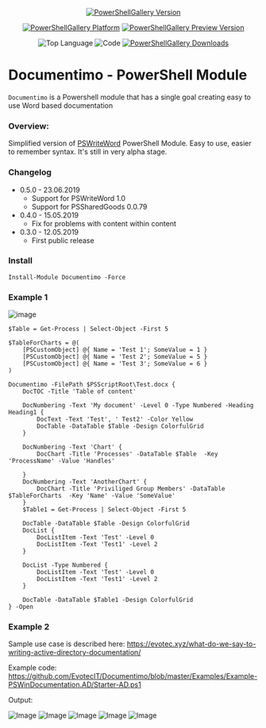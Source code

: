 ﻿<center>

[![PowerShellGallery Version](https://img.shields.io/powershellgallery/v/Documentimo.svg)](https://www.powershellgallery.com/packages/Documentimo)

[![PowerShellGallery Platform](https://img.shields.io/powershellgallery/p/Documentimo.svg)](https://www.powershellgallery.com/packages/Documentimo)
[![PowerShellGallery Preview Version](https://img.shields.io/powershellgallery/vpre/Documentimo.svg?label=powershell%20gallery%20preview&colorB=yellow)](https://www.powershellgallery.com/packages/Documentimo)

![Top Language](https://img.shields.io/github/languages/top/evotecit/Documentimo.svg)
![Code](https://img.shields.io/github/languages/code-size/evotecit/Documentimo.svg)
[![PowerShellGallery Downloads](https://img.shields.io/powershellgallery/dt/Documentimo.svg)](https://www.powershellgallery.com/packages/Documentimo)

</center>

# Documentimo - PowerShell Module
`Documentimo` is a Powershell module that has a single goal creating easy to use Word based documentation

### Overview:
Simplified version of [PSWriteWord](https://github.com/EvotecIT/PSWriteWord) PowerShell Module. Easy to use, easier to remember syntax. It's still in very alpha stage.

### Changelog
- 0.5.0 - 23.06.2019
  - Support for PSWriteWord 1.0
  - Support for PSSharedGoods 0.0.79
- 0.4.0 - 15.05.2019
  - Fix for problems with content within content
- 0.3.0 - 12.05.2019
  - First public release


### Install

```
Install-Module Documentimo -Force
```

### Example 1

![image](https://evotec.xyz/wp-content/uploads/2019/05/img_5cd7ffc9bab8f.png)

```
$Table = Get-Process | Select-Object -First 5

$TableForCharts = @(
    [PSCustomObject] @{ Name = 'Test 1'; SomeValue = 1 }
    [PSCustomObject] @{ Name = 'Test 2'; SomeValue = 5 }
    [PSCustomObject] @{ Name = 'Test 3'; SomeValue = 6 }
)

Documentimo -FilePath $PSScriptRoot\Test.docx {
    DocTOC -Title 'Table of content'

    DocNumbering -Text 'My document' -Level 0 -Type Numbered -Heading Heading1 {
        DocText -Text 'Test', ' Test2' -Color Yellow
        DocTable -DataTable $Table -Design ColorfulGrid
    }

    DocNumbering -Text 'Chart' {
        DocChart -Title 'Processes' -DataTable $Table  -Key 'ProcessName' -Value 'Handles'

    }
    DocNumbering -Text 'AnotherChart' {
        DocChart -Title 'Priviliged Group Members' -DataTable $TableForCharts  -Key 'Name' -Value 'SomeValue'
    }
    $Table1 = Get-Process | Select-Object -First 5

    DocTable -DataTable $Table -Design ColorfulGrid
    DocList {
        DocListItem -Text 'Test' -Level 0
        DocListItem -Text 'Test1' -Level 2
    }

    DocList -Type Numbered {
        DocListItem -Text 'Test' -Level 0
        DocListItem -Text 'Test1' -Level 2
    }

    DocTable -DataTable $Table1 -Design ColorfulGrid
} -Open
```


### Example 2

Sample use case is described here: https://evotec.xyz/what-do-we-say-to-writing-active-directory-documentation/

Example code: https://github.com/EvotecIT/Documentimo/blob/master/Examples/Example-PSWinDocumentation.AD/Starter-AD.ps1

Output:

![Image](https://evotec.xyz/wp-content/uploads/2019/05/img_5cd8006aabfde.png)
![Image](https://evotec.xyz/wp-content/uploads/2019/05/img_5cd8008d694d9.png)
![Image](https://evotec.xyz/wp-content/uploads/2019/05/img_5cd800a741a03.png)
![Image](https://evotec.xyz/wp-content/uploads/2019/05/img_5cd800bf42ba4.png)
![Image](https://evotec.xyz/wp-content/uploads/2019/05/img_5cd800ef8c547.png)